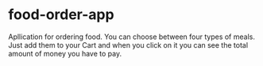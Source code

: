 # food-order-app
 Apllication for ordering food. You can choose between four types of meals. Just add them to your Cart and when you click on it you can see the total amount of money you have to pay.   
